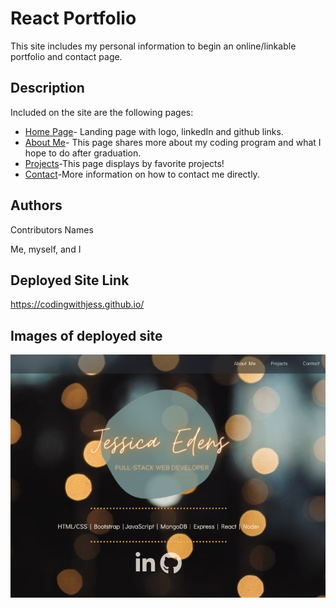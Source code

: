 # React Portfolio

This site includes my personal information to begin an online/linkable portfolio and contact page.

## Description

Included on the site are the following pages:
* <ins>Home Page</ins>- Landing page with logo, linkedIn and github links.
* <ins>About Me</ins>- This page shares more about my coding program and what I hope to do after graduation.
* <ins>Projects</ins>-This page displays by favorite projects!
* <ins>Contact</ins>-More information on how to contact me directly.

## Authors

Contributors Names

Me, myself, and I

## Deployed Site Link
https://codingwithjess.github.io/

## Images of deployed site
![Portfolio](src/img/preview.png?raw=true "Portfolio")

